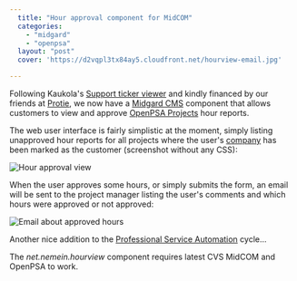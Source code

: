 ```yaml
---
  title: "Hour approval component for MidCOM"
  categories: 
    - "midgard"
    - "openpsa"
  layout: "post"
  cover: 'https://d2vqpl3tx84ay5.cloudfront.net/hourview-email.jpg'

---
```

Following Kaukola's [Support ticker viewer][1] and kindly financed by our friends at [Protie][2], we now have a [Midgard CMS][3] component that allows customers to view and approve [OpenPSA Projects][4] hour reports.

The web user interface is fairly simplistic at the moment, simply listing unapproved hour reports for all projects where the user's [company][5] has been marked as the customer (screenshot without any CSS):

![Hour approval view](https://d2vqpl3tx84ay5.cloudfront.net/hourview-ui.jpg)

When the user approves some hours, or simply submits the form, an email will be sent to the project manager listing the user's comments and which hours were approved or not approved:

![Email about approved hours](https://d2vqpl3tx84ay5.cloudfront.net/hourview-email.jpg)

Another nice addition to the [Professional Service Automation][6] cycle...

The _net.nemein.hourview_ component requires latest CVS MidCOM and OpenPSA to work.

[1]: http://www.kaukolaweb.com/blog/net_nemein_supportview_-_new_component_for_openpsa_integration.html
[2]: http://www.protie.fi/en/
[3]: http://www.midgard-project.org/
[4]: http://www.openpsa.org/openpsa/
[5]: http://www.openpsa.org/openpsa/sales.html
[6]: http://www.openpsa.org/openpsa/psa.html
